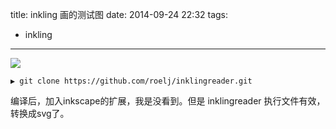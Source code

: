 title: inkling 画的测试图
date: 2014-09-24 22:32
tags:
- inkling
---
![](/img/inkling.png)
```
▶ git clone https://github.com/roelj/inklingreader.git
```
编译后，加入inkscape的扩展，我是没看到。但是 inklingreader 执行文件有效，转换成svg了。
